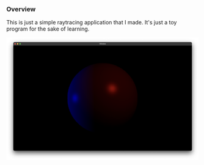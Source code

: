 ### Overview

This is just a simple raytracing application that I made. It's just a toy program for the sake of learning.

![Screenshot of application](./screenshot.png)
